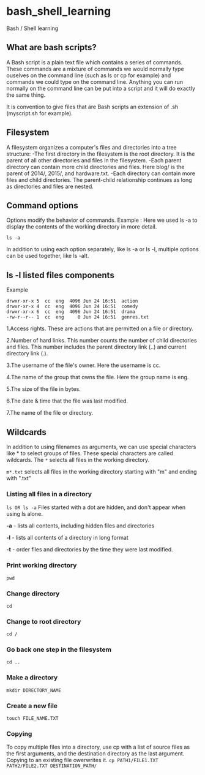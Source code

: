 # bash_shell_learning
Bash / Shell learning

## What are bash scripts?
A Bash script is a plain text file which contains a series of commands. These commands are a mixture of commands we would normally type ouselves on the command line (such as ls or cp for example) and commands we could type on the command line.
Anything you can run normally on the command line can be put into a script and it will do exactly the same thing.

It is convention to give files that are Bash scripts an extension of .sh (myscript.sh for example).

## Filesystem
A filesystem organizes a computer's files and directories into a tree structure:
-The first directory in the filesystem is the root directory. It is the parent of all other directories and files in the filesystem.
-Each parent directory can contain more child directories and files. Here blog/ is the parent of 2014/, 2015/, and hardware.txt.
-Each directory can contain more files and child directories. The parent-child relationship continues as long as directories and files are nested.

## Command options
Options modify the behavior of commands. 
Example : Here we used ls -a to display the contents of the working directory in more detail.

``` ls -a ```

In addition to using each option separately, like ls -a or ls -l, multiple options can be used together, like ls -alt.


## ls -l listed files components
Example
```
drwxr-xr-x 5  cc  eng  4096 Jun 24 16:51  action
drwxr-xr-x 4  cc  eng  4096 Jun 24 16:51  comedy
drwxr-xr-x 6  cc  eng  4096 Jun 24 16:51  drama
-rw-r--r-- 1  cc  eng     0 Jun 24 16:51  genres.txt
```
1.Access rights. These are actions that are permitted on a file or directory.

2.Number of hard links. This number counts the number of child directories and files. This number includes the parent directory link 
(..) and current directory link (.).

3.The username of the file's owner. Here the username is cc.

4.The name of the group that owns the file. Here the group name is eng.

5.The size of the file in bytes.

6.The date & time that the file was last modified.

7.The name of the file or directory.

## Wildcards
In addition to using filenames as arguments, we can use special characters like * to select groups of files. These special characters are called wildcards. The ```*``` selects all files in the working directory.

```m*.txt``` selects all files in the working directory starting with "m" and ending with ".txt"

### Listing all files in a directory
``` ls OR ls -a ``` 
Files started with a dot are hidden, and don't appear when using ls alone.

**-a** - lists all contents, including hidden files and directories

**-l** - lists all contents of a directory in long format

**-t** - order files and directories by the time they were last modified.

### Print working directory
``` pwd ```

### Change directory
``` cd ```

### Change to root directory
``` cd / ```

### Go back one step in the filesystem
``` cd .. ```

### Make a directory
``` mkdir DIRECTORY_NAME ```

### Create a new file
``` touch FILE_NAME.TXT ```

### Copying
To copy multiple files into a directory, use cp with a list of source files as the first arguments, and the destination directory as the last argument.
Copying to an existing file owerwrites it.
``` cp PATH1/FILE1.TXT PATH2/FILE2.TXT DESTINATION_PATH/ ```

